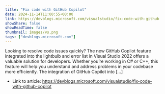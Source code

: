 ```yaml
---
title: "Fix code with GitHub Copilot"
date: 2024-11-14T11:00:55+00:00
link: https://devblogs.microsoft.com/visualstudio/fix-code-with-github-copilot
showShare: false
showReadTime: false
thumbnail: images/vs.png
tags: ["devblogs.microsoft.com"]
---
```

Looking to resolve code issues quickly? The new GitHub Copilot feature integrated into the lightbulb and error list in Visual Studio 2022 offers a valuable solution for developers. Whether you’re working in C# or C++, this feature will help you understand and address problems in your codebase more efficiently. The integration of GitHub Copilot into […]

- Link to article: https://devblogs.microsoft.com/visualstudio/fix-code-with-github-copilot